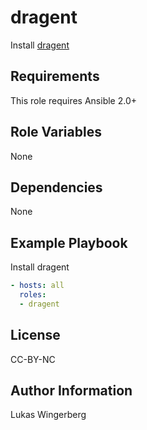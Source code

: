 dragent
======

Install [dragent](http://www.sysdig.org/)

Requirements
------------

This role requires Ansible 2.0+

Role Variables
--------------

None

Dependencies
------------

None

Example Playbook
----------------

Install dragent
```yaml
- hosts: all
  roles:
  - dragent
```

License
-------

CC-BY-NC

Author Information
------------------

Lukas Wingerberg
